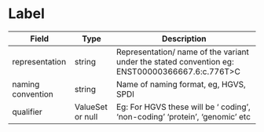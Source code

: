 # Label

| Field             | Type            | Description
|-------------------|-----------------|---------------------
| representation    | string          | Representation/ name of the variant under the stated convention eg: ENST00000366667.6:c.776T>C
| naming convention | string          | Name of naming format, eg, HGVS, SPDI 
| qualifier         | ValueSet or null| Eg: For HGVS these will be ‘ coding’, ‘non-coding’ ‘protein’, ‘genomic’ etc





